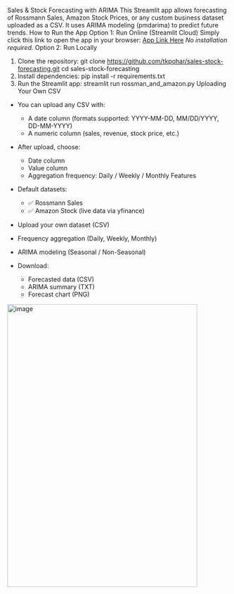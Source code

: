 Sales & Stock Forecasting with ARIMA
This Streamlit app allows forecasting of Rossmann Sales, Amazon Stock Prices, or any custom business dataset uploaded as a CSV.
It uses ARIMA modeling (pmdarima) to predict future trends.
How to Run the App
Option 1: Run Online (Streamlit Cloud)
Simply click this link to open the app in your browser:
[App Link Here](https://share.streamlit.io/your-username/sales-stock-forecasting/main/rossman_and_amazon.py)
_No installation required._
Option 2: Run Locally
1. Clone the repository:
git clone https://github.com/tkpohar/sales-stock-forecasting.git
cd sales-stock-forecasting
2. Install dependencies:
pip install -r requirements.txt
3. Run the Streamlit app:
streamlit run rossman_and_amazon.py
Uploading Your Own CSV
- You can upload any CSV with:
  - A date column (formats supported: YYYY-MM-DD, MM/DD/YYYY, DD-MM-YYYY)
  - A numeric column (sales, revenue, stock price, etc.)

- After upload, choose:
  - Date column
  - Value column
  - Aggregation frequency: Daily / Weekly / Monthly
Features
- Default datasets:
  - ✅ Rossmann Sales
  - ✅ Amazon Stock (live data via yfinance)
- Upload your own dataset (CSV)
- Frequency aggregation (Daily, Weekly, Monthly)
- ARIMA modeling (Seasonal / Non-Seasonal)
- Download:
  - Forecasted data (CSV)
  - ARIMA summary (TXT)
  - Forecast chart (PNG)
<img width="432" height="643" alt="image" src="https://github.com/user-attachments/assets/5f077eb8-9acc-4f73-b042-03c6a5ccda4c" />
